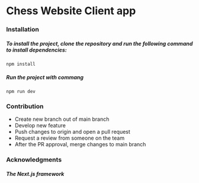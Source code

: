 <h1>Chess Website Client app</h1>


<h3>Installation</h3>
<h5>To install the project, clone the repository and run the following command to install dependencies:</h5>
<code>npm install</code>
<h5>Run the project with commang</h5>
<code>npm run dev</code>

<h3>Contribution</h3>
<ul>
<li>Create new branch out of main branch</li>
<li>Develop new feature</li>
<li>Push changes to origin and open a pull request</li>
<li>Request a review from someone on the team</li>
<li>After the PR approval, merge changes to main branch</li>
</ul>

<h3>Acknowledgments</h3>
<h5>The Next.js framework</h5>
